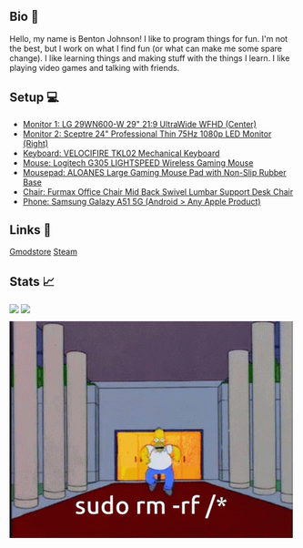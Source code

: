 ## Bio 🔮
Hello, my name is Benton Johnson! I like to program things for fun. I'm not the best, but I work on what I find fun (or what can make me some spare change). I like learning things and making stuff with the things I learn. I like playing video games and talking with friends.

## Setup 💻
- [Monitor 1: LG 29WN600-W 29" 21:9 UltraWide WFHD (Center)](https://www.amazon.com/LG-29WN600-W-29-21-UltraWide/dp/B0876DBCBX/ref=asc_df_B0876DBCBX/?tag=hyprod-20&linkCode=df0&hvadid=459728334703&hvpos=&hvnetw=g&hvrand=13540876788967384905&hvpone=&hvptwo=&hvqmt=&hvdev=c&hvdvcmdl=&hvlocint=&hvlocphy=9008536&hvtargid=pla-953460636154&psc=1)
- [Monitor 2: Sceptre 24" Professional Thin 75Hz 1080p LED Monitor (Right)](https://www.amazon.com/Sceptre-E248W-19203R-Monitor-Speakers-Metallic/dp/B0773ZY26F/ref=asc_df_B0773ZY26F/?tag=hyprod-20&linkCode=df0&hvadid=309773039951&hvpos=&hvnetw=g&hvrand=14200743190557487084&hvpone=&hvptwo=&hvqmt=&hvdev=c&hvdvcmdl=&hvlocint=&hvlocphy=9008536&hvtargid=pla-494384694463&psc=1)
- [Keyboard: VELOCIFIRE TKL02 Mechanical Keyboard](https://www.amazon.com/dp/B07DFBKYT5?psc=1&ref=ppx_yo2_dt_b_product_details)
- [Mouse: Logitech G305 LIGHTSPEED Wireless Gaming Mouse](https://www.amazon.com/dp/B07CMS5Q6N?ref=ppx_yo2_dt_b_product_details&th=1)
- [Mousepad: ALOANES Large Gaming Mouse Pad with Non-Slip Rubber Base](https://www.amazon.com/dp/B08ZMZH857?psc=1&ref=ppx_yo2_dt_b_product_details)
- [Chair: Furmax Office Chair Mid Back Swivel Lumbar Support Desk Chair](https://www.amazon.com/dp/B07B7K7N3P?psc=1&ref=ppx_yo2_dt_b_product_details)
- [Phone: Samsung Galazy A51 5G (Android > Any Apple Product)](https://www.samsung.com/ie/smartphones/galaxy-a/galaxy-a51-5g-black-128gb-sm-a516bzkdeua/)

## Links 📝
[Gmodstore](https://www.gmodstore.com/users/lion)
[Steam](https://steamcommunity.com/id/LionDaDev/)

## Stats 📈
<img align="center" src="https://github-readme-stats.vercel.app/api?username=liondadev&theme=react&show_icons=true" />
<img align="center" src="https://github-readme-stats.vercel.app/api/top-langs/?username=liondadev&theme=react&show_icons=true" />

![Homer Simpson walking normally with nothing bad or wierd happening gif](https://github.com/liondadev/liondadev/blob/main/linux-homer.gif)
